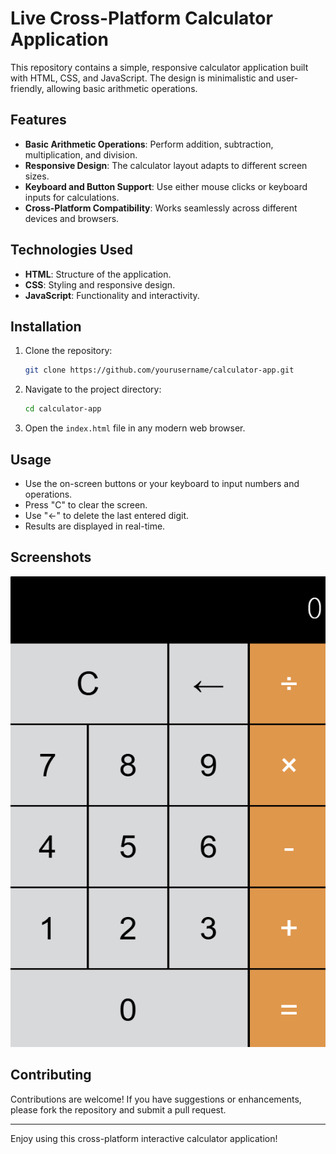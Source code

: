 # Live Cross-Platform Calculator Application

This repository contains a simple, responsive calculator application built with HTML, CSS, and JavaScript. The design is minimalistic and user-friendly, allowing basic arithmetic operations.

## Features

- **Basic Arithmetic Operations**: Perform addition, subtraction, multiplication, and division.
- **Responsive Design**: The calculator layout adapts to different screen sizes.
- **Keyboard and Button Support**: Use either mouse clicks or keyboard inputs for calculations.
- **Cross-Platform Compatibility**: Works seamlessly across different devices and browsers.

## Technologies Used

- **HTML**: Structure of the application.
- **CSS**: Styling and responsive design.
- **JavaScript**: Functionality and interactivity.

## Installation

1. Clone the repository:
   ```bash
   git clone https://github.com/yourusername/calculator-app.git
   ```
2. Navigate to the project directory:
   ```bash
   cd calculator-app
   ```
3. Open the `index.html` file in any modern web browser.

## Usage

- Use the on-screen buttons or your keyboard to input numbers and operations.
- Press "C" to clear the screen.
- Use "←" to delete the last entered digit.
- Results are displayed in real-time.

## Screenshots

![Calculator Screenshot](calculator-screenshot.png)

## Contributing

Contributions are welcome! If you have suggestions or enhancements, please fork the repository and submit a pull request.

---

Enjoy using this cross-platform interactive calculator application!
